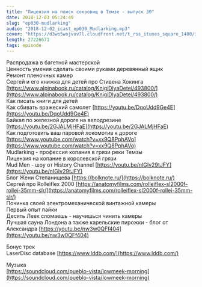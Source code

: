 ```yaml
---
title: "Лицензия на поиск сокровищ в Темзе - выпуск 30"
date: 2018-12-03 05:24:49
slug: "ep030-mudlarking"
audio: "2018-12-02_icast_ep030_Mudlarking.mp3"
cover: "https://d3wo5wojvuv7l.cloudfront.net/t_rss_itunes_square_1400/images.spreaker.com/original/d20daaa729fc8cae11f6717f5c961b50.jpg"
length: 27226671
tags: episode
---
```

Распродажа в багетной мастерской  
Ценность умения сделать своими руками деревянный ящик  
Ремонт пленочных камер  
Сергей и его книжка для детей про Стивена Хокинга [https://www.alpinabook.ru/catalog/KnigiDlyaDetei/493800/](https://www.alpinabook.ru/catalog/KnigiDlyaDetei/493800/)  
Как писать книги для детей  
Как сбивать вражеский самолет [https://youtu.be/DqoUdd9Ge4E](https://youtu.be/DqoUdd9Ge4E)  
Байкал по железной дороге на велодрезине [https://youtu.be/2GJALMjHFaE](https://youtu.be/2GJALMjHFaE)  
Как подготовить ваш паровой локомотив к дороге [https://www.youtube.com/watch?v=xx9Q8PphAVo](https://www.youtube.com/watch?v=xx9Q8PphAVo)  
Mudlarking - профессия копания в грязи реки Темзы  
Лицензия на копание в королевской грязи  
Mud Men - шоу от History Channel [https://youtu.be/nIGIv29tJFY](https://youtu.be/nIGIv29tJFY)  
Блог Жени Степанищева [https://bolknote.ru/](https://bolknote.ru/)  
Сергей про Rolleiflex 2000 [https://anatomyfilms.com/rolleiflex-sl2000f-rollei-35mm-slr/](https://anatomyfilms.com/rolleiflex-sl2000f-rollei-35mm-slr/)  
Починка своей электромеханической винтажной камеры  
Первый опыт пайки  
Десять Леек сломаешь - научишься чинить камеры  
Лучшая сауна Лондона а также карельские пирожки - блог от Александра [https://youtu.be/nw3w0QFf404](https://youtu.be/nw3w0QFf404)  
  
Бонус трек  
LaserDisc database [https://www.lddb.com/](https://www.lddb.com/)  
  
Музыка  
[https://soundcloud.com/pueblo-vista/lowmeek-morning](https://soundcloud.com/pueblo-vista/lowmeek-morning)
